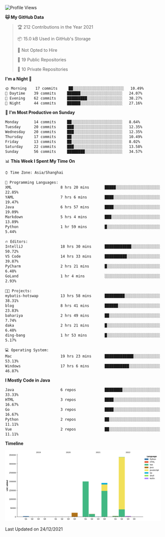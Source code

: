 <!--START_SECTION:waka-->
![Profile Views](http://img.shields.io/badge/Profile%20Views-0-blue)

**🐱 My GitHub Data** 

> 🏆 212 Contributions in the Year 2021
 > 
> 📦 15.0 kB Used in GitHub's Storage 
 > 
> 🚫 Not Opted to Hire
 > 
> 📜 19 Public Repositories 
 > 
> 🔑 10 Private Repositories  
 > 
**I'm a Night 🦉** 

```text
🌞 Morning    17 commits     ██░░░░░░░░░░░░░░░░░░░░░░░   10.49% 
🌆 Daytime    39 commits     ██████░░░░░░░░░░░░░░░░░░░   24.07% 
🌃 Evening    62 commits     █████████░░░░░░░░░░░░░░░░   38.27% 
🌙 Night      44 commits     ██████░░░░░░░░░░░░░░░░░░░   27.16%

```
📅 **I'm Most Productive on Sunday** 

```text
Monday       14 commits     ██░░░░░░░░░░░░░░░░░░░░░░░   8.64% 
Tuesday      20 commits     ███░░░░░░░░░░░░░░░░░░░░░░   12.35% 
Wednesday    20 commits     ███░░░░░░░░░░░░░░░░░░░░░░   12.35% 
Thursday     17 commits     ██░░░░░░░░░░░░░░░░░░░░░░░   10.49% 
Friday       13 commits     ██░░░░░░░░░░░░░░░░░░░░░░░   8.02% 
Saturday     22 commits     ███░░░░░░░░░░░░░░░░░░░░░░   13.58% 
Sunday       56 commits     ████████░░░░░░░░░░░░░░░░░   34.57%

```


📊 **This Week I Spent My Time On** 

```text
⌚︎ Time Zone: Asia/Shanghai

💬 Programming Languages: 
XML                      8 hrs 20 mins       █████░░░░░░░░░░░░░░░░░░░░   22.85% 
YAML                     7 hrs 6 mins        ████░░░░░░░░░░░░░░░░░░░░░   19.47% 
Java                     6 hrs 57 mins       ████░░░░░░░░░░░░░░░░░░░░░   19.09% 
Markdown                 5 hrs 4 mins        ███░░░░░░░░░░░░░░░░░░░░░░   13.89% 
Python                   1 hr 59 mins        █░░░░░░░░░░░░░░░░░░░░░░░░   5.44%

🔥 Editors: 
IntelliJ                 18 hrs 30 mins      ████████████░░░░░░░░░░░░░   50.72% 
VS Code                  14 hrs 33 mins      ██████████░░░░░░░░░░░░░░░   39.87% 
PyCharm                  2 hrs 21 mins       █░░░░░░░░░░░░░░░░░░░░░░░░   6.48% 
GoLand                   1 hr 4 mins         ░░░░░░░░░░░░░░░░░░░░░░░░░   2.93%

🐱‍💻 Projects: 
mybatis-hotswap          13 hrs 58 mins      █████████░░░░░░░░░░░░░░░░   38.31% 
blog                     8 hrs 41 mins       ██████░░░░░░░░░░░░░░░░░░░   23.83% 
bahariya                 2 hrs 49 mins       ██░░░░░░░░░░░░░░░░░░░░░░░   7.74% 
daka                     2 hrs 21 mins       █░░░░░░░░░░░░░░░░░░░░░░░░   6.48% 
ding-bang                1 hr 53 mins        █░░░░░░░░░░░░░░░░░░░░░░░░   5.17%

💻 Operating System: 
Mac                      19 hrs 23 mins      █████████████░░░░░░░░░░░░   53.13% 
Windows                  17 hrs 6 mins       ███████████░░░░░░░░░░░░░░   46.87%

```

**I Mostly Code in Java** 

```text
Java                     6 repos             ████████░░░░░░░░░░░░░░░░░   33.33% 
HTML                     3 repos             ████░░░░░░░░░░░░░░░░░░░░░   16.67% 
Go                       3 repos             ████░░░░░░░░░░░░░░░░░░░░░   16.67% 
Python                   2 repos             ██░░░░░░░░░░░░░░░░░░░░░░░   11.11% 
Vue                      2 repos             ██░░░░░░░░░░░░░░░░░░░░░░░   11.11%

```


**Timeline**

![Chart not found](https://raw.githubusercontent.com/youtiaoguagua/youtiaoguagua/master/charts/bar_graph.png) 


 Last Updated on 24/12/2021
<!--END_SECTION:waka-->